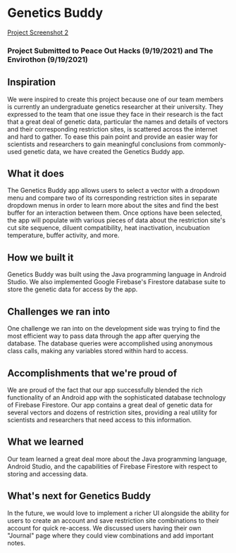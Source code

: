 # Genetics Buddy

[Project Screenshot 2](https://raw.githubusercontent.com/owensizemore/Genetics-Buddy-App/master/screenshot1.PNG)

### Project Submitted to Peace Out Hacks (9/19/2021) and The Envirothon (9/19/2021)

## Inspiration
We were inspired to create this project because one of our team members is currently an undergraduate genetics researcher at their university. They expressed to the team that one issue they face in their research is the fact that a great deal of genetic data, particular the names and details of vectors and their corresponding restriction sites, is scattered across the internet and hard to gather. To ease this pain point and provide an easier way for scientists and researchers to gain meaningful conclusions from commonly-used genetic data, we have created the Genetics Buddy app.

## What it does
The Genetics Buddy app allows users to select a vector with a dropdown menu and compare two of its corresponding restriction sites in separate dropdown menus in order to learn more about the sites and find the best buffer for an interaction between them. Once options have been selected, the app will populate with various pieces of data about the restriction site's cut site sequence, diluent compatibility, heat inactivation, incubuation temperature, buffer activity, and more.

## How we built it
Genetics Buddy was built using the Java programming language in Android Studio. We also implemented Google Firebase's Firestore database suite to store the genetic data for access by the app.

## Challenges we ran into
One challenge we ran into on the development side was trying to find the most efficient way to pass data through the app after querying the database. The database queries were accomplished using anonymous class calls, making any variables stored within hard to access.

## Accomplishments that we're proud of
We are proud of the fact that our app successfully blended the rich functionality of an Android app with the sophisticated database technology of Firebase Firestore. Our app contains a great deal of genetic data for several vectors and dozens of restriction sites, providing a real utility for scientists and researchers that need access to this information.

## What we learned
Our team learned a great deal more about the Java programming language, Android Studio, and the capabilities of Firebase Firestore with respect to storing and accessing data.

## What's next for Genetics Buddy
In the future, we would love to implement a richer UI alongside the ability for users to create an account and save restriction site combinations to their account for quick re-access. We discussed users having their own "Journal" page where they could view combinations and add important notes.
